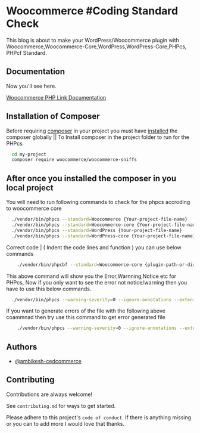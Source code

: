 
# Woocommerce #Coding Standard Check

This blog is about to make your WordPress/Woocommerce plugin with Woocommerce,Woocommerce-Core,WordPress,WordPress-Core,PHPcs, PHPcf Standard.


## Documentation
Now you'll see here.

[Woocommerce PHP Link Documentation](https://developer.woocommerce.com/testing-extensions-and-maintaining-quality-code/setting-up-linting/)


## Installation of Composer

Before requiring [composer](https://getcomposer.org/doc/00-intro.md) in your project you must have [installed](https://getcomposer.org/doc/00-intro.md) the composer globally
|| To Install composer in the project folder to run for the PHPcs

```bash
  cd my-project
  composer require woocommerce/woocommerce-sniffs
```
    
## After once you installed the composer in you local project

You will need to run following commands to check for the phpcs accroding to woocommerce core

```bash
  ./vendor/bin/phpcs --standard=Woocommerce {Your-project-file-name}
  ./vendor/bin/phpcs --standard=Woocommerce-core {Your-project-file-name}
  ./vendor/bin/phpcs --standard=WordPress {Your-project-file-name}
  ./vendor/bin/phpcs --standard=WordPress-core {Your-project-file-name}
```

Correct code | ( Indent the code lines and function ) you can use below commands 

```bash
    ./vendor/bin/phpcbf --standard=Woocommerce-core {plugin-path-or-dir-path}

```
This above command will show you the Error,Warnning,Notice etc for PHPcs,
Now if you only want to see the error not notice/warning then you have to use this below commands.

```bash
  ./vendor/bin/phpcs --warning-severity=0 --ignore-annotations --extensions=php,html --standard=Woocommerce-core {Your-project-file-name}
```

If you want to generate errors of the file with the following above coammnad then try use this command to get error generated file 

```bash
    ./vendor/bin/phpcs --warning-severity=0 --ignore-annotations --extensions=php,html --standard=Woocommerce-core,Woocommerce,WordPress,WordPress-core --report-file={Where you want to generate files with Errors } { The targeted file on which you want PHPcs report }

```
## Authors

- [@ambikesh-cedcommerce](https://www.github.com/ambikesh-cedcommerce)


## Contributing

Contributions are always welcome!

See `contributing.md` for ways to get started.

Please adhere to this project's `code of conduct`. If there is anything missing or you can to add more I would love that thanks.
